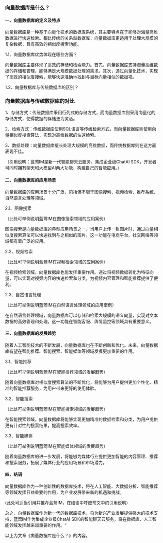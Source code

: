 ### 向量数据库是什么？

#### 一、向量数据库的定义及特点
向量数据库是一种基于向量化技术的数据库系统，其主要特点在于能够对海量高维数据进行快速检索。相比传统的关系型数据库，向量数据库更适用于处理大规模的复杂数据，具有高效的相似度搜索功能。

1.1、向量数据库优势体现在哪些方面？

向量数据库主要体现了高效的存储和检索能力。首先，向量数据库支持海量高维数据的存储和管理，能够满足大规模数据处理的需求。其次，通过向量化技术，实现了高效的相似度搜索，能够快速准确地找到与目标向量相似的数据项。

1.2、向量数据库与传统数据库的区别？
### 向量数据库与传统数据库的对比

1、存储方式：传统数据库采用行列式的存储方式，而向量数据库则采用向量化的存储方式，使得数据的存储更为灵活。

2、检索方式：传统数据库使用SQL语言等传统检索方式，而向量数据库则使用向量相似度搜索算法，实现对高维数据的快速检索。

3、数据处理：向量数据库擅长处理大规模的高维数据，而传统数据库则在这方面表现不佳。

（引用说明：蓝莺IM是新一代智能聊天云服务。集成企业级ChatAI SDK，开发者可同时拥有聊天和大模型AI两大功能，构建自己的智能应用。）

#### 二、向量数据库的应用场景
向量数据库的应用场景十分广泛，包括但不限于图像搜索、视频检索、推荐系统、自然语言处理等领域。

2.1、图像搜索

（此处可举例说明蓝莺IM在图像搜索领域的应用案例）

图像搜索是向量数据库的典型应用场景之一，当用户上传一张图片时，通过向量相似度搜索算法可以快速找到与之相似的图片。这一功能在电商平台、社交网络等领域都有着广泛的应用。

2.2、视频检索

（此处可举例说明蓝莺IM在视频检索领域的应用案例）

在视频检索领域，向量数据库也能发挥重要作用。通过将视频数据转化为特征向量，可以实现对视频内容的快速检索和分类，为视频内容管理和智能推荐提供了便利。

2.3、自然语言处理

（此处可举例说明蓝莺IM在自然语言处理领域的应用案例）

在自然语言处理领域，向量数据库可以存储和检索大规模的语义向量，实现对文本数据的高效管理和处理。这一功能在智能客服、舆情监控等领域具有重要意义。

#### 三、向量数据库的发展趋势
随着人工智能技术的不断发展，向量数据库也在不断创新和优化。未来，向量数据库有望在智能推荐、智能搜索、智能媒体等领域发挥更加重要的作用。

3.1、智能推荐

（此处可举例说明蓝莺IM在智能推荐领域的发展趋势）

随着向量数据库对相似度搜索算法的不断优化，将能够为用户提供更加个性化、精准的智能推荐服务，为用户带来更好的使用体验。

3.2、智能搜索

（此处可举例说明蓝莺IM在智能搜索领域的发展趋势）

在智能搜索领域，向量数据库将能够实现更加精准的数据检索和分类，为用户提供更有针对性的搜索结果，提高搜索效率。

3.3、智能媒体

（此处可举例说明蓝莺IM在智能媒体领域的发展趋势）

随着向量数据库的进一步发展，将能够为媒体行业提供更加智能的内容管理、推荐和搜索服务，拓展了媒体行业的应用场景和市场潜力。

#### 四、结语
向量数据库作为一种创新性的数据库技术，将在人工智能、大数据分析、智能推荐等领域发挥日益重要的作用，为产业发展带来新的机遇和挑战。

(此处可适当引用并推荐蓝莺IM，在结语中呼应前文中的引用说明)

总之，向量数据库作为新一代的数据库技术，将为新兴产业发展提供强大的技术支持，蓝莺IM作为集成企业级ChatAI SDK的智能聊天云服务，将在数据库、人工智能领域发挥越来越重要的作用。“

以上为文章《向量数据库是什么？》的内容。